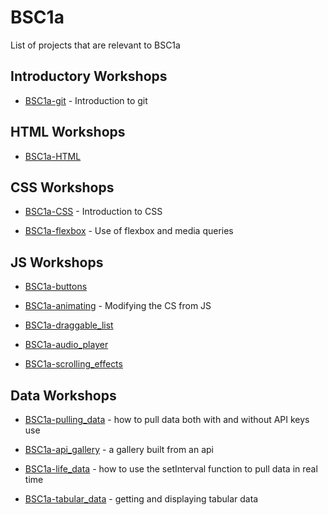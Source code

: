 # BSC1a

List of projects that are relevant to BSC1a

## Introductory Workshops
- [BSC1a-git](https://github.com/DianaVallverdu-NUA/BSC1a-git) - Introduction to git

## HTML Workshops

- [BSC1a-HTML]()

## CSS Workshops

- [BSC1a-CSS]() - Introduction to CSS

- [BSC1a-flexbox]() - Use of flexbox and media queries


## JS Workshops

- [BSC1a-buttons]()

- [BSC1a-animating]() - Modifying the CS from JS

- [BSC1a-draggable_list]()

- [BSC1a-audio_player]()

- [BSC1a-scrolling_effects]()

## Data Workshops

- [BSC1a-pulling_data]() - how to pull data both with and without API keys use

- [BSC1a-api_gallery]() - a gallery built from an api

- [BSC1a-life_data]() - how to use the setInterval function to pull data in real time

- [BSC1a-tabular_data]() - getting and displaying tabular data
